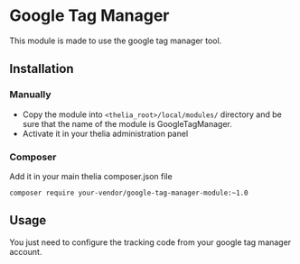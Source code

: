 # Google Tag Manager

This module is made to use the google tag manager tool.

## Installation

### Manually

* Copy the module into ```<thelia_root>/local/modules/``` directory and be sure that the name of the module is GoogleTagManager.
* Activate it in your thelia administration panel

### Composer

Add it in your main thelia composer.json file

```
composer require your-vendor/google-tag-manager-module:~1.0
```

## Usage

You just need to configure the tracking code from your google tag manager account.

